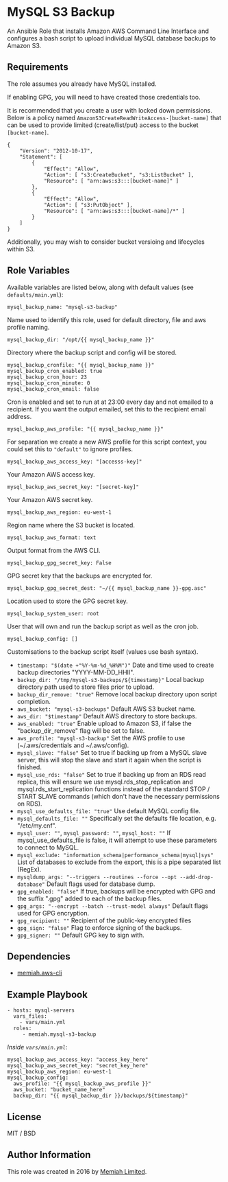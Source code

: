 MySQL S3 Backup
===============

An Ansible Role that installs Amazon AWS Command Line Interface and
configures a bash script to upload individual MySQL database backups
to Amazon S3.

Requirements
------------

The role assumes you already have MySQL installed.

If enabling GPG, you will need to have created those credentials too.

It is recommended that you create a user with locked down permissions.
Below is a policy named `AmazonS3CreateReadWriteAccess-[bucket-name]`
that can be used to provide limited (create/list/put) access to the
bucket `[bucket-name]`.

    {
        "Version": "2012-10-17",
        "Statement": [
            {
                "Effect": "Allow",
                "Action": [ "s3:CreateBucket", "s3:ListBucket" ],
                "Resource": [ "arn:aws:s3:::[bucket-name]" ]
            },
            {
                "Effect": "Allow",
                "Action": [ "s3:PutObject" ],
                "Resource": [ "arn:aws:s3:::[bucket-name]/*" ]
            }
        ]
    }

Additionally, you may wish to consider bucket versioing and lifecycles
within S3.

Role Variables
--------------

Available variables are listed below, along with default values (see
`defaults/main.yml`):

    mysql_backup_name: "mysql-s3-backup"

Name used to identify this role, used for default directory, file and aws profile naming.

    mysql_backup_dir: "/opt/{{ mysql_backup_name }}"

Directory where the backup script and config will be stored.

    mysql_backup_cronfile: "{{ mysql_backup_name }}"
    mysql_backup_cron_enabled: true
    mysql_backup_cron_hour: 23
    mysql_backup_cron_minute: 0
    mysql_backup_cron_email: false

Cron is enabled and set to run at at 23:00 every day and not emailed to
a recipient. If you want the output emailed, set this to the recipient
email address.

    mysql_backup_aws_profile: "{{ mysql_backup_name }}"

For separation we create a new AWS profile for this script context, you
could set this to `"default"` to ignore profiles.

    mysql_backup_aws_access_key: "[accesss-key]"

Your Amazon AWS access key.

    mysql_backup_aws_secret_key: "[secret-key]"

Your Amazon AWS secret key.

    mysql_backup_aws_region: eu-west-1

Region name where the S3 bucket is located.

    mysql_backup_aws_format: text

Output format from the AWS CLI.

    mysql_backup_gpg_secret_key: False

GPG secret key that the backups are encrypted for.

    mysql_backup_gpg_secret_dest: "~/{{ mysql_backup_name }}-gpg.asc"

Location used to store the GPG secret key.

    mysql_backup_system_user: root

User that will own and run the backup script as well as the cron job.

    mysql_backup_config: []

Customisations to the backup script itself (values use bash syntax).

* `timestamp: "$(date +"%Y-%m-%d_%H%M")"`
  Date and time used to create backup directories "YYYY-MM-DD_HHII".
* `backup_dir: "/tmp/mysql-s3-backups/${timestamp}"`
  Local backup directory path used to store files prior to upload.
* `backup_dir_remove: "true"`
  Remove local backup directory upon script completion.
* `aws_bucket: "mysql-s3-backups"`
  Default AWS S3 bucket name.
* `aws_dir: "$timestamp"`
  Default AWS directory to store backups.
* `aws_enabled: "true"`
  Enable upload to Amazon S3, if false the "backup_dir_remove" flag will be set to false.
* `aws_profile: "mysql-s3-backup"`
  Set the AWS profile to use (~/.aws/credentials and ~/.aws/config).
* `mysql_slave: "false"`
  Set to true if backing up from a MySQL slave server, this will stop the slave and start it again when the script is finished.
* `mysql_use_rds: "false"`
    Set to true if backing up from an RDS read replica, this will ensure we use mysql.rds_stop_replication and mysql.rds_start_replication functions instead of the standard STOP / START SLAVE commands (which don't have the necessary permissions on RDS).
* `mysql_use_defaults_file: "true"`
  Use default MySQL config file.
* `mysql_defaults_file: ""`
  Specifically set the defaults file location, e.g. "/etc/my.cnf".
* `mysql_user: ""`, `mysql_password: ""`, `mysql_host: ""`
  If mysql_use_defaults_file is false, it will attempt to use these parameters to connect to MySQL.
* `mysql_exclude: "information_schema|performance_schema|mysql|sys"`
  List of databases to exclude from the export, this is a pipe separated list (RegEx).
* `mysqldump_args: "--triggers --routines --force --opt --add-drop-database"`
  Default flags used for database dump.
* `gpg_enabled: "false"`
  If true, backups will be encrypted with GPG and the suffix ".gpg" added to each of the backup files.
* `gpg_args: "--encrypt --batch --trust-model always"`
  Default flags used for GPG encryption.
* `gpg_recipient: ""`
  Recipient of the public-key encrypted files
* `gpg_sign: "false"`
  Flag to enforce signing of the backups.
* `gpg_signer: ""`
  Default GPG key to sign with.

Dependencies
------------

- [memiah.aws-cli](https://galaxy.ansible.com/memiah/aws-cli/)

Example Playbook
----------------

    - hosts: mysql-servers
      vars_files:
        - vars/main.yml
      roles:
         - memiah.mysql-s3-backup

*Inside `vars/main.yml`*:

    mysql_backup_aws_access_key: "access_key_here"
    mysql_backup_aws_secret_key: "secret_key_here"
    mysql_backup_aws_region: eu-west-1
    mysql_backup_config:
      aws_profile: "{{ mysql_backup_aws_profile }}"
      aws_bucket: "bucket_name_here"
      backup_dir: "{{ mysql_backup_dir }}/backups/${timestamp}"

License
-------

MIT / BSD

Author Information
------------------

This role was created in 2016 by [Memiah Limited](https://github.com/memiah).
